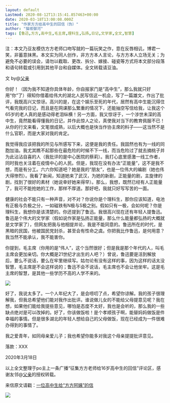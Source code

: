 ```yaml
---
layout: default
Lastmod: 2020-08-12T13:15:41.857463+00:00
date: 2020-03-18T13:00:08.000Z
title: "作家方方给高中生的回信（伪）"
author: "猫坂御河"
tags: [鲁迅,方方,高中生,毛主席,理科生,弘扬,日记,文学家,全文,智慧]
---
```


注：本文乃豆友模仿方方老师口吻写就的一篇玩笑之作，意在反唇相讥，博君一笑，非蓄意抹黑。本文实为同人创作，非方方本人言论，与方方本人立场无关；为避免不必要的误会，请勿以截取、更改、拆分、嫁接、碰瓷等方式将本文部分段落和语句转载或引用到其他平台和自媒体。全文转载请豆油。

文 by@[父亲](https://www.douban.com/people/160553302/)

你好！（因为我不知道你具体年龄，你自报家门是“高中生”，那么我就只好用“你”了）得知你借着给伟大的湖北人民写信这一机会，写了一篇雄文，作出了批评，我既高兴又惊讶。高兴的是，在这个娱乐至死的年代，居然有高中生能沉得住气看完我的日记，而且是在网课那么繁重的情况下，还能抽空写信给我，让我这个65岁的老人真的是感动得老泪纵横！另一方面，我又惊讶于，一个涉世未深的高中生，竟然能看得懂我的日记，并作此惊人之论，真使我对当下的教育佩服不已！从你的行文来看，文笔很成熟，以后大概也是快当作协主席的料子——这当然不是什么官职，而是大家对我的肯定。

我觉得我应该把我的所见与所感写下来，这便是我的责任。我固然也有为一线的同胞加油。我尤其瞧不起那些在最危险的时候不下一线，而当危险过了就去摘桃子并为此沾沾自喜的人（我批评的是中心医院的蔡莉）。我打心底里感激一线工作者，同时我也关注着在疫情中心的人民。但是，我现在没有办法“正能量”，这不是我不想，而是有分工。六六你知道吧？她是我的“朋友”，也是一位伟大的编剧（她也伟大得惨烈）。我看了新闻，知道她来了武汉，为她的新剧，正能量的剧，主旋律的剧，找到了很好的素材（她说幸好她来得早）。那么，我想，既然已经有人正能量了，我可不能抢她的工作，那样不厚道。那好吧，我就只好写写苦的一面。

健康的社会不能只有一种声音，对不对？你说你是个理科生，那你应该知道，电池有正极与负极之分，一如磁铁有N极与S极之别。假如只有一极，会如何呢？你是理科生，我想你是该清楚的。你还提到了鲁迅。我很高兴现在还有年轻人提鲁迅。鲁迅是个伟大的文学家（假如说作家是弘扬正能量，那么什么能量都弘扬的大概就是文学家了），但网友把我与他相提并论，我是不能同意的。鲁迅所在的时代，是黑暗的民国，他被国民党封杀，甚至会有性命之虞。你把我比作鲁迅，是何用意？我当然不能承认，我不能害你。

你提到，毛主席（你用的是“伟人”，这个当然很好；但是我是那个年代的人，叫毛主席会更加亲切。你大概是21世纪才出生的人吧？）曾说，鲁迅要是活到解放后，要么不说话，要么在牢里继续写。姑勿论有没有这样的事，因为这样的话太没智慧，毛主席是不会这样说的；鲁迅不会不说话，毛主席也不会让他坐牢。这是毛主席的智慧，是其他一些学历不高的人学不来的。

![](https://images.weserv.nl/?url=https%3A//img9.doubanio.com/view/note/l/public/p70726094.jpg)

好了，我说太多了。一个人年纪大了，是会唠叨了点，希望你谅解。我的孩子很理解我，但我总希望他们能对我作出批评。谁说做儿女的不能给父母提意见呢？我在想，如果他们能给我提些意见，哪怕是态度不太好，我也是会听的，那么我的一些缺点绝对是可以改掉的。好了，你该做饭啦！是个孝顺孩子啊，能替妈妈做饭是件幸福的事情。但是很多湖北的年轻人想给自己的父母做饭，现在已经成为一件很难办得到的事情了。

我之爱青年，如同母亲爱儿子；我也希望你能多对我这个母亲提提批评意见。

落款：XXX

2020年3月18日

以上全文整理于po主上一条广播“征集方方老师给16岁高中生的回信”评论区，感谢友邻@[父亲](https://www.douban.com/people/160553302/)的授权转载。

来信原文请戳：[一位高中生给“方方阿姨”的信](https://mp.weixin.qq.com/s?__biz=MzU5NTYyNjQyOQ==&mid=2247485319&idx=1&sn=dd7e1a0ab17c4d977113f15e3da54012&chksm=fe6e5755c919de430123dba0f3cffd9c47f72264d786091917894cc159b14c0853b0688ad497&dt_platform=douban_broadcast&dt_dapp=1#rd)

![](https://images.weserv.nl/?url=https%3A//img1.doubanio.com/view/note/l/public/p70725839.jpg)

